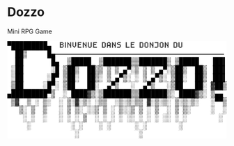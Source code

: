 # Dozzo
Mini RPG Game

![Logo](img/dozzo.svg)

<!--
▀█████████▄  BINVENUE DANS LE DONJON DU ...
  ██▒     █▄                                                 ᚐ ᚐ ᚐ
  ██       █▄  ▒█████  ▒███████▒▒███████▒ ▒█████   ▐██▌
 ░██       ░█ ▒██▒  ██▒▒ ▒ ▒ ▄▀░▒ ▒ ▒ ▄▀░▒██▒  ██▒ ▐██▌
 ░██      ░█▀ ▒██░  ██▒░ ▒ ▄▀▒░ ░ ▒ ▄▀▒░ ▒██░  ██▒ ▐██▌
 ▒██     ░█▀░ ▒██   ██░  ▄▀▒   ░  ▄▀▒   ░▒██   ██░ ▓██▒
▄█████████▀▒  ░ ████▓▒░▒███████▒▒███████▒░ ████▓▒░ ▒▄▄
 ▒▓  ▒ ░ ▒░  ░ ▒░▓░▒░ ░▒▒  ░▒░▒░▒▒ ▓░▒░▒░ ▒░▒░▒░   ░▀▀▒
   ▒░ ▒  ▒   ░ ▒ ▒░ ░░▒ ▒ ░ ▒░░▒ ▒ ░ ▒  ░ ▒ ▒░     ░  ░
    ░ ░  ░   ░ ░ ░ ▒  ░ ░ ░ ░ ░░ ░ ░ ░ ░░ ░ ░        ░
     ░          ░ ░    ░ ░      ░ ░        ░
                 ░               ░
-->
